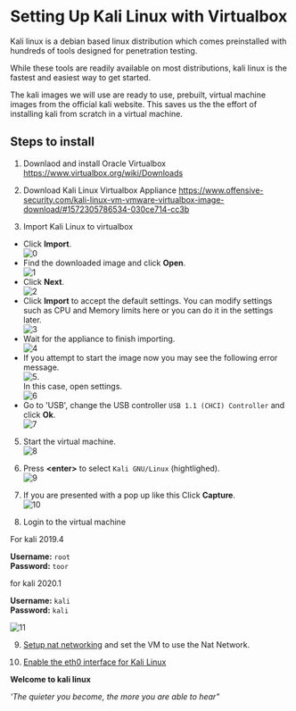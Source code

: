 # Setting Up Kali Linux with Virtualbox

Kali linux is a debian based linux distribution which comes preinstalled with hundreds of tools designed for penetration testing.

While these tools are readily available on most distributions, kali linux is the fastest and easiest way to get started.

The kali images we will use are ready to use, prebuilt, virtual machine images from the official kali website. This saves us the the effort of installing kali from scratch in a virtual machine.

## Steps to install

1. Downlaod and install Oracle Virtualbox
https://www.virtualbox.org/wiki/Downloads

2. Download Kali Linux Virtualbox Appliance
https://www.offensive-security.com/kali-linux-vm-vmware-virtualbox-image-download/#1572305786534-030ce714-cc3b

4. Import Kali Linux to virtualbox
  - Click **Import**.<br>![0](img/kali-vbox-setup/0.png)
  - Find the downloaded image and click **Open**.<br>![1](img/kali-vbox-setup/1.png)
  - Click **Next**.<br>![2](img/kali-vbox-setup/2.png)
  - Click **Import** to accept the default settings. You can modify settings such as CPU and Memory limits here or you can do it in the settings later.<br>![3](img/kali-vbox-setup/3.png)
  - Wait for the appliance to finish importing.<br>![4](img/kali-vbox-setup/4.png)
  - If you attempt to start the image now you may see the following error message.<br>![5](img/kali-vbox-setup/5.png).<br>In this case, open settings.<br>![6](img/kali-vbox-setup/6.png)
  - Go to 'USB', change the USB controller `USB 1.1 (CHCI) Controller` and click **Ok**.<br>![7](img/kali-vbox-setup/7.png)

5. Start the virtual machine.<br>![8](img/kali-vbox-setup/8.png)

6. Press **&lt;enter&gt;** to select `Kali GNU/Linux` (hightlighed).<br>![9](img/kali-vbox-setup/9.png)

7. If you are presented with a pop up like this Click **Capture**.<br>![10](img/kali-vbox-setup/10.png)

8. Login to the virtual machine<br>

For kali 2019.4

**Username:** `root`<br>
**Password:** `toor`<br>

for kali 2020.1

**Username:** `kali`<br>
**Password:** `kali`<br>

![11](img/kali-vbox-setup/11.png)

9. [Setup nat networking](setup-nat-network.md) and set the VM to use the Nat Network.

10. [Enable the eth0 interface for Kali Linux](kali-enable-eth0.md)

**Welcome to kali linux**

*'The quieter you become, the more you are able to hear"*
